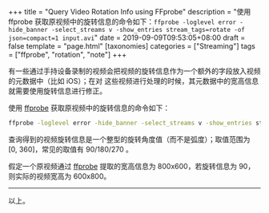 +++
title = "Query Video Rotation Info using FFprobe"
description = "使用 ffprobe 获取原视频中的旋转信息的命令如下：`ffprobe -loglevel error -hide_banner -select_streams v -show_entries stream_tags=rotate -of json=compact=1 input.avi`"
date = 2019-09-09T09:53:05+08:00
draft = false
template = "page.html"
[taxonomies]
categories =  ["Streaming"]
tags = ["ffprobe", "rotation", "note"]
+++

有一些通过手持设备录制的视频会把视频的旋转信息作为一个额外的字段放入视频的元数据中（比如 iOS）；在对
这些视频进行处理的时候，其元数据中的宽高信息就需要使用旋转信息进行修正。

使用 [ffprobe](https://ffmpeg.org/ffprobe.html) 获取原视频中的旋转信息的命令如下：

```sh
ffprobe -loglevel error -hide_banner -select_streams v -show_entries stream_tags=rotate -of json=compact=1 input.avi
```

查询得到的视频旋转信息是一个整型的旋转角度值（而不是弧度）；取值范围为 [0, 360]，常见的取值有
90/180/270 。

假定一个原视频通过 [ffprobe](https://ffmpeg.org/ffprobe.html) 提取的宽高信息为 800x600，若旋转信息为 90，则实际的视频宽高为 600x800。

<!-- more -->

---

以上。
